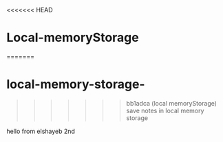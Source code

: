 <<<<<<< HEAD
# Local-memoryStorage
=======
# local-memory-storage-
>>>>>>> bb1adca (local memoryStorage)
save notes in local memory storage


hello from elshayeb 2nd
